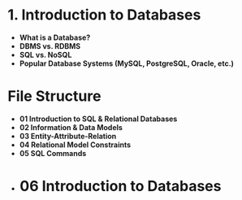 # 1. **Introduction to Databases**
   - **What is a Database?**
   - **DBMS vs. RDBMS**
   - **SQL vs. NoSQL**
   - **Popular Database Systems (MySQL, PostgreSQL, Oracle, etc.)**

# File Structure
- **01 Introduction to SQL & Relational Databases**
- **02 Information & Data Models**
- **03 Entity-Attribute-Relation**
- **04 Relational Model Constraints**
- **05 SQL Commands**
- # 06 Introduction to Databases

